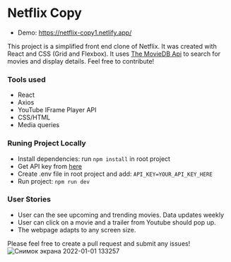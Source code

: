 # Netflix Copy

- Demo: <https://netflix-copy1.netlify.app/>

This project is a simplified front end clone of Netflix. It was created with React and CSS (Grid and Flexbox). It uses [The MovieDB Api](https://www.themoviedb.org/documentation/api) to search for movies and display details. Feel free to contribute!

### Tools used

- React
- Axios
- YouTube IFrame Player API 
- CSS/HTML
- Media queries

### Runing Project Locally

- Install dependencies: run `npm install` in root project
- Get API key from [here](https://www.themoviedb.org/documentation/api)
- Create .env file in root project and add: `API_KEY=YOUR_API_KEY_HERE`
- Run project: `npm run dev`

### User Stories

- User can the see upcoming and trending movies. Data updates weekly
- User can click on a movie and a trailer from Youtube should pop up.
- The webpage adapts to any screen size.


Please feel free to create a pull request and submit any issues!
![Снимок экрана 2022-01-01 133257](https://user-images.githubusercontent.com/78149480/147851772-3cb3a757-02a9-4666-9490-ee0dea2b8613.png)
